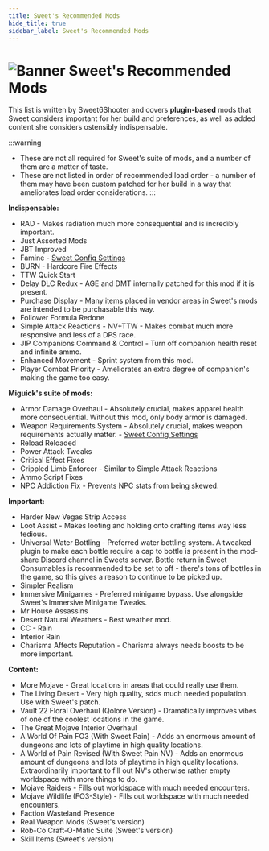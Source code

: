 ```yaml
---
title: Sweet's Recommended Mods
hide_title: true
sidebar_label: Sweet's Recommended Mods
---
```


# ![Banner Sweet's Recommended Mods](https://github.com/user-attachments/assets/6aba5345-7873-45d3-b9b3-448df9a7cc59)

This list is written by Sweet6Shooter and covers **plugin-based** mods that Sweet considers important for her build and preferences, as well as added content she considers ostensibly indispensable.

:::warning 
- These are not all required for Sweet's suite of mods, and a number of them are a matter of taste.
- These are not listed in order of recommended load order - a number of them may have been custom patched for her build in a way that ameliorates load order considerations.
:::

**Indispensable:**
- RAD - Makes radiation much more consequential and is incredibly important.
- Just Assorted Mods
- JBT Improved
- Famine - [Sweet Config Settings](https://pastebin.com/wzWbUz6M)
- BURN - Hardcore Fire Effects
- TTW Quick Start
- Delay DLC Redux - AGE and DMT internally patched for this mod if it is present.
- Purchase Display - Many items placed in vendor areas in Sweet's mods are intended to be purchasable this way.
- Follower Formula Redone
- Simple Attack Reactions - NV+TTW - Makes combat much more responsive and less of a DPS race.
- JIP Companions Command & Control - Turn off companion health reset and infinite ammo.
- Enhanced Movement - Sprint system from this mod.
- Player Combat Priority - Ameliorates an extra degree of companion's making the game too easy.
 
**Miguick's suite of mods:**
- Armor Damage Overhaul - Absolutely crucial, makes apparel health more consequential. Without this mod, only body armor is damaged.
- Weapon Requirements System - Absolutely crucial, makes weapon requirements actually matter. - [Sweet Config Settings](https://www.nexusmods.com/newvegas/mods/79005?tab=files&file_id=1000130906&nmm=1)
- Reload Reloaded
- Power Attack Tweaks
- Critical Effect Fixes
- Crippled Limb Enforcer - Similar to Simple Attack Reactions
- Ammo Script Fixes
- NPC Addiction Fix - Prevents NPC stats from being skewed.
 
**Important:**
- Harder New Vegas Strip Access
- Loot Assist - Makes looting and holding onto crafting items way less tedious.
- Universal Water Bottling - Preferred water bottling system. A tweaked plugin to make each bottle require a cap to bottle is present in the mod-share Discord channel in Sweets server. Bottle return in Sweet Consumables is recommended to be set to off - there's tons of bottles in the game, so this gives a reason to continue to be picked up.
- Simpler Realism
- Immersive Minigames - Preferred minigame bypass. Use alongside Sweet's Immersive Minigame Tweaks.
- Mr House Assassins
- Desert Natural Weathers - Best weather mod.
- CC - Rain
- Interior Rain
- Charisma Affects Reputation - Charisma always needs boosts to be more important.
 
**Content:**
- More Mojave - Great locations in areas that could really use them.
- The Living Desert - Very high quality, sdds much needed population. Use with Sweet's patch.
- Vault 22 Floral Overhaul (Qolore Version) - Dramatically improves vibes of one of the coolest locations in the game.
- The Great Mojave Interior Overhaul
- A World Of Pain FO3 (With Sweet Pain) - Adds an enormous amount of dungeons and lots of playtime in high quality locations.
- A World of Pain Revised (With Sweet Pain NV) - Adds an enormous amount of dungeons and lots of playtime in high quality locations. Extraordinarily important to fill out NV's otherwise rather empty worldspace with more things to do.
- Mojave Raiders - Fills out worldspace with much needed encounters.
- Mojave Wildlife (FO3-Style) - Fills out worldspace with much needed encounters.
- Faction Wasteland Presence
- Real Weapon Mods (Sweet's version)
- Rob-Co Craft-O-Matic Suite (Sweet's version)
- Skill Items (Sweet's version)
